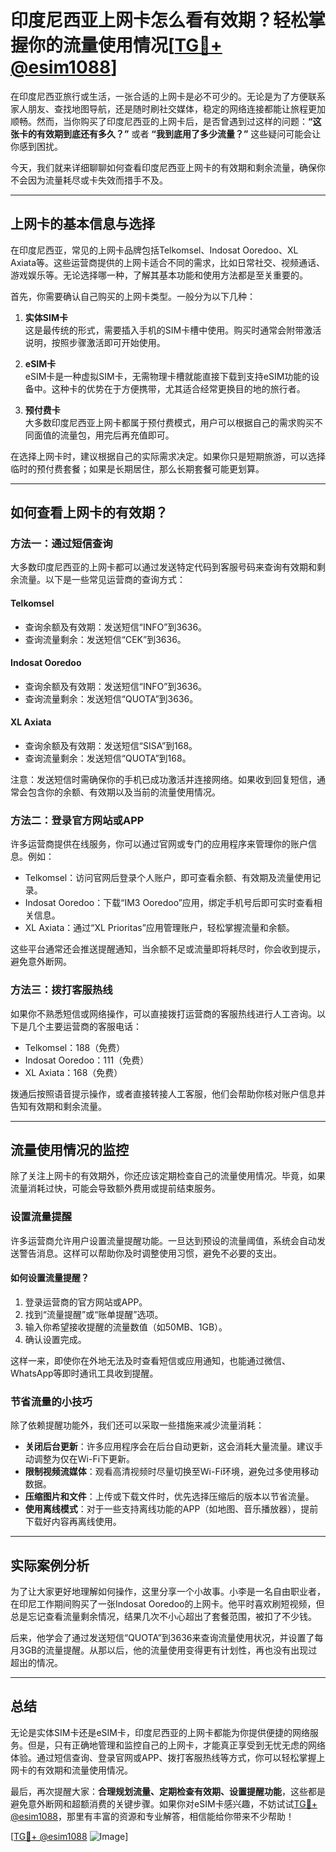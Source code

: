 # 印度尼西亚上网卡怎么看有效期？轻松掌握你的流量使用情况[[TG💪+ @esim1088](https://t.me/s/esim1088)]

在印度尼西亚旅行或生活，一张合适的上网卡是必不可少的。无论是为了方便联系家人朋友、查找地图导航，还是随时刷社交媒体，稳定的网络连接都能让旅程更加顺畅。然而，当你购买了印度尼西亚的上网卡后，是否曾遇到过这样的问题：**“这张卡的有效期到底还有多久？”** 或者 **“我到底用了多少流量？”** 这些疑问可能会让你感到困扰。

今天，我们就来详细聊聊如何查看印度尼西亚上网卡的有效期和剩余流量，确保你不会因为流量耗尽或卡失效而措手不及。

---

## 上网卡的基本信息与选择

在印度尼西亚，常见的上网卡品牌包括Telkomsel、Indosat Ooredoo、XL Axiata等。这些运营商提供的上网卡适合不同的需求，比如日常社交、视频通话、游戏娱乐等。无论选择哪一种，了解其基本功能和使用方法都是至关重要的。

首先，你需要确认自己购买的上网卡类型。一般分为以下几种：

1. **实体SIM卡**  
   这是最传统的形式，需要插入手机的SIM卡槽中使用。购买时通常会附带激活说明，按照步骤激活即可开始使用。

2. **eSIM卡**  
   eSIM卡是一种虚拟SIM卡，无需物理卡槽就能直接下载到支持eSIM功能的设备中。这种卡的优势在于方便携带，尤其适合经常更换目的地的旅行者。

3. **预付费卡**  
   大多数印度尼西亚上网卡都属于预付费模式，用户可以根据自己的需求购买不同面值的流量包，用完后再充值即可。

在选择上网卡时，建议根据自己的实际需求决定。如果你只是短期旅游，可以选择临时的预付费套餐；如果是长期居住，那么长期套餐可能更划算。

---

## 如何查看上网卡的有效期？

### 方法一：通过短信查询

大多数印度尼西亚的上网卡都可以通过发送特定代码到客服号码来查询有效期和剩余流量。以下是一些常见运营商的查询方式：

#### Telkomsel
- 查询余额及有效期：发送短信“INFO”到3636。
- 查询流量剩余：发送短信“CEK”到3636。

#### Indosat Ooredoo
- 查询余额及有效期：发送短信“INFO”到3636。
- 查询流量剩余：发送短信“QUOTA”到3636。

#### XL Axiata
- 查询余额及有效期：发送短信“SISA”到168。
- 查询流量剩余：发送短信“QUOTA”到168。

注意：发送短信时需确保你的手机已成功激活并连接网络。如果收到回复短信，通常会包含你的余额、有效期以及当前的流量使用情况。

### 方法二：登录官方网站或APP

许多运营商提供在线服务，你可以通过官网或专门的应用程序来管理你的账户信息。例如：

- Telkomsel：访问官网后登录个人账户，即可查看余额、有效期及流量使用记录。
- Indosat Ooredoo：下载“IM3 Ooredoo”应用，绑定手机号后即可实时查看相关信息。
- XL Axiata：通过“XL Prioritas”应用管理账户，轻松掌握流量和余额。

这些平台通常还会推送提醒通知，当余额不足或流量即将耗尽时，你会收到提示，避免意外断网。

### 方法三：拨打客服热线

如果你不熟悉短信或网络操作，可以直接拨打运营商的客服热线进行人工咨询。以下是几个主要运营商的客服电话：

- Telkomsel：188（免费）
- Indosat Ooredoo：111（免费）
- XL Axiata：168（免费）

拨通后按照语音提示操作，或者直接转接人工客服，他们会帮助你核对账户信息并告知有效期和剩余流量。

---

## 流量使用情况的监控

除了关注上网卡的有效期外，你还应该定期检查自己的流量使用情况。毕竟，如果流量消耗过快，可能会导致额外费用或提前结束服务。

### 设置流量提醒

许多运营商允许用户设置流量提醒功能。一旦达到预设的流量阈值，系统会自动发送警告消息。这样可以帮助你及时调整使用习惯，避免不必要的支出。

#### 如何设置流量提醒？
1. 登录运营商的官方网站或APP。
2. 找到“流量提醒”或“账单提醒”选项。
3. 输入你希望接收提醒的流量数值（如50MB、1GB）。
4. 确认设置完成。

这样一来，即使你在外地无法及时查看短信或应用通知，也能通过微信、WhatsApp等即时通讯工具收到提醒。

### 节省流量的小技巧

除了依赖提醒功能外，我们还可以采取一些措施来减少流量消耗：

- **关闭后台更新**：许多应用程序会在后台自动更新，这会消耗大量流量。建议手动调整为仅在Wi-Fi下更新。
- **限制视频流媒体**：观看高清视频时尽量切换至Wi-Fi环境，避免过多使用移动数据。
- **压缩图片和文件**：上传或下载文件时，优先选择压缩后的版本以节省流量。
- **使用离线模式**：对于一些支持离线功能的APP（如地图、音乐播放器），提前下载好内容再离线使用。

---

## 实际案例分析

为了让大家更好地理解如何操作，这里分享一个小故事。小李是一名自由职业者，在印尼工作期间购买了一张Indosat Ooredoo的上网卡。他平时喜欢刷短视频，但总是忘记查看流量剩余情况，结果几次不小心超出了套餐范围，被扣了不少钱。

后来，他学会了通过发送短信“QUOTA”到3636来查询流量使用状况，并设置了每月3GB的流量提醒。从那以后，他的流量使用变得更有计划性，再也没有出现过超出的情况。

---

## 总结

无论是实体SIM卡还是eSIM卡，印度尼西亚的上网卡都能为你提供便捷的网络服务。但是，只有正确地管理和监控自己的上网卡，才能真正享受到无忧无虑的网络体验。通过短信查询、登录官网或APP、拨打客服热线等方式，你可以轻松掌握上网卡的有效期和流量使用情况。

最后，再次提醒大家：**合理规划流量、定期检查有效期、设置提醒功能**，这些都是避免意外断网和超额消费的关键步骤。如果你对eSIM卡感兴趣，不妨试试[TG💪+ @esim1088](https://t.me/s/esim1088)，那里有丰富的资源和专业解答，相信能给你带来不少帮助！

[[TG💪+ @esim1088](https://t.me/s/esim1088) ![Image](https://i.postimg.cc/4NQfJmqS/Snipaste-2025-05-13-00-14-12.png)]